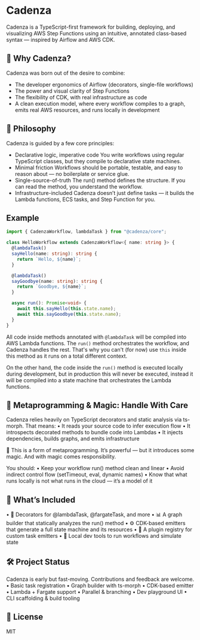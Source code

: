 # Cadenza

Cadenza is a TypeScript-first framework for building, deploying, and visualizing AWS Step Functions using an intuitive, annotated class-based syntax — inspired by Airflow and AWS CDK.

## 🎯 Why Cadenza?

Cadenza was born out of the desire to combine:

- The developer ergonomics of Airflow (decorators, single-file workflows)
- The power and visual clarity of Step Functions
- The flexibility of CDK, with real infrastructure as code
- A clean execution model, where every workflow compiles to a graph, emits real AWS resources, and runs locally in development

## 🧱 Philosophy

Cadenza is guided by a few core principles:

- Declarative logic, imperative code
  You write workflows using regular TypeScript classes, but they compile to declarative state machines.
- Minimal friction
  Workflows should be portable, testable, and easy to reason about — no boilerplate or service glue.
- Single-source-of-truth
  The run() method defines the structure. If you can read the method, you understand the workflow.
- Infrastructure-included
  Cadenza doesn’t just define tasks — it builds the Lambda functions, ECS tasks, and Step Function for you.

## Example

```typescript
import { CadenzaWorkflow, lambdaTask } from "@cadenza/core";

class HelloWorkflow extends CadenzaWorkflow<{ name: string }> {
  @lambdaTask()
  sayHello(name: string): string {
    return `Hello, ${name}`;
  }

  @lambdaTask()
  sayGoodbye(name: string): string {
    return `Goodbye, ${name}`;
  }

  async run(): Promise<void> {
    await this.sayHello(this.state.name);
    await this.sayGoodbye(this.state.name);
  }
}
```

All code inside methods annotated with `@lambdaTask` will be compiled into AWS Lambda functions. The `run()` method orchestrates the workflow, and Cadenza handles the rest. That's why you can't (for now) use `this` inside this method as it runs on a total different context.

On the other hand, the code inside the `run()` method is executed locally during development, but in production this will never be executed, instead it will be compiled into a state machine that orchestrates the Lambda functions.

## 🧠 Metaprogramming & Magic: Handle With Care

Cadenza relies heavily on TypeScript decorators and static analysis via ts-morph. That means:
• It reads your source code to infer execution flow
• It introspects decorated methods to bundle code into Lambdas
• It injects dependencies, builds graphs, and emits infrastructure

🧬 This is a form of metaprogramming. It’s powerful — but it introduces some magic. And with magic comes responsibility.

You should:
• Keep your workflow run() method clean and linear
• Avoid indirect control flow (setTimeout, eval, dynamic names)
• Know that what runs locally is not what runs in the cloud — it’s a model of it

## 🧪 What’s Included

• 🧠 Decorators for @lambdaTask, @fargateTask, and more
• 📊 A graph builder that statically analyzes the run() method
• ⚙️ CDK-based emitters that generate a full state machine and its resources
• 🧱 A plugin registry for custom task emitters
• 🧰 Local dev tools to run workflows and simulate state

## 🛠 Project Status

Cadenza is early but fast-moving. Contributions and feedback are welcome.
• Basic task registration
• Graph builder with ts-morph
• CDK-based emitter
• Lambda + Fargate support
• Parallel & branching
• Dev playground UI
• CLI scaffolding & build tooling

## 🤝 License

MIT
